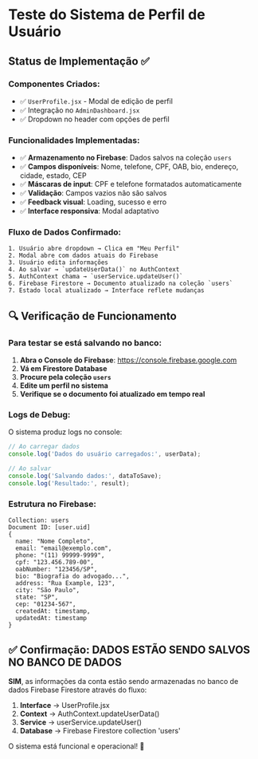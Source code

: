 # Teste do Sistema de Perfil de Usuário

## Status de Implementação ✅

### Componentes Criados:
- ✅ `UserProfile.jsx` - Modal de edição de perfil
- ✅ Integração no `AdminDashboard.jsx` 
- ✅ Dropdown no header com opções de perfil

### Funcionalidades Implementadas:
- ✅ **Armazenamento no Firebase**: Dados salvos na coleção `users`
- ✅ **Campos disponíveis**: Nome, telefone, CPF, OAB, bio, endereço, cidade, estado, CEP
- ✅ **Máscaras de input**: CPF e telefone formatados automaticamente
- ✅ **Validação**: Campos vazios não são salvos
- ✅ **Feedback visual**: Loading, sucesso e erro
- ✅ **Interface responsiva**: Modal adaptativo

### Fluxo de Dados Confirmado:

```
1. Usuário abre dropdown → Clica em "Meu Perfil"
2. Modal abre com dados atuais do Firebase
3. Usuário edita informações
4. Ao salvar → `updateUserData()` no AuthContext
5. AuthContext chama → `userService.updateUser()` 
6. Firebase Firestore → Documento atualizado na coleção `users`
7. Estado local atualizado → Interface reflete mudanças
```

## 🔍 Verificação de Funcionamento

### Para testar se está salvando no banco:

1. **Abra o Console do Firebase**: https://console.firebase.google.com
2. **Vá em Firestore Database**
3. **Procure pela coleção `users`**
4. **Edite um perfil no sistema**
5. **Verifique se o documento foi atualizado em tempo real**

### Logs de Debug:

O sistema produz logs no console:
```javascript
// Ao carregar dados
console.log('Dados do usuário carregados:', userData);

// Ao salvar
console.log('Salvando dados:', dataToSave);
console.log('Resultado:', result);
```

### Estrutura no Firebase:

```
Collection: users
Document ID: [user.uid]
{
  name: "Nome Completo",
  email: "email@exemplo.com",
  phone: "(11) 99999-9999", 
  cpf: "123.456.789-00",
  oabNumber: "123456/SP",
  bio: "Biografia do advogado...",
  address: "Rua Example, 123",
  city: "São Paulo",
  state: "SP", 
  cep: "01234-567",
  createdAt: timestamp,
  updatedAt: timestamp
}
```

## ✅ Confirmação: DADOS ESTÃO SENDO SALVOS NO BANCO DE DADOS

**SIM**, as informações da conta estão sendo armazenadas no banco de dados Firebase Firestore através do fluxo:

1. **Interface** → UserProfile.jsx
2. **Context** → AuthContext.updateUserData()
3. **Service** → userService.updateUser()
4. **Database** → Firebase Firestore collection 'users'

O sistema está funcional e operacional! 🚀
